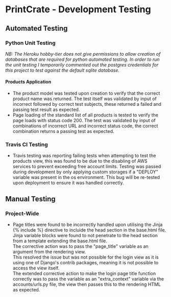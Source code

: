 # PrintCrate - Development Testing

## Automated Testing

### Python Unit Testing

_NB: The Heroku hobby-tier does not give permissions to allow creation of databases that are required for python automated testing. In order to run the unit testing I temporarily commented out the postgres credentials for this project to test against the default sqlite database._

#### Products Application

- The product model was tested upon creation to verify that the correct product name was returned. The test itself was validated by input of incorrect followed by correct test subjects, these returned a failed and passing test result as expected.
- Page loading of the standard list of all products is tested to verify the page loads with status code 200. The test was validated by input of combinations of incorrect URL and incorrect status code, the correct combination returns a passing test as expected.

### Travis CI Testing

- Travis testing was reporting failing tests when attempting to test the products view, this was found to be due to the disabling of AWS services to prevent exceeding free account limits. Testing was passed during development by only applying custom storages if a "DEPLOY" variable was present in the os environment. This bug will be re-tested upon deployment to ensure it was handled correctly.

## Manual Testing

### Project-Wide

- Page titles were found to be incorrectly handled upon utilising the Jinja {% include %} directive to incluide the head section in the base.html file.  
  Jinja variable blocks were found to not penetrate to the head section from a template extending the base.html file.  
  The corrective action was to pass the "page_title" variable as an argument from the rendering view.  
  This resolved the issue but was not possible for the login view as it is using one of Django's contrib packages, meaning it is not possible to access the view itself.  
  The extended corrective action to make the login page title function correctly was to pass the variable as an "extra_context" variable via the accounts/urls.py file, the view then passes this to the rendering HTML as expected.
